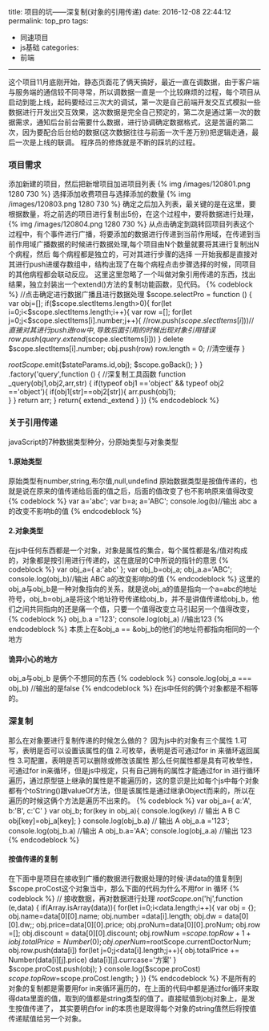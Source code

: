 title: 项目的坑——深复制(对象的引用传递)
date: 2016-12-08 22:44:12
permalink: top_pro
tags:
- 同速项目
- js基础
categories:
- 前端

---
这个项目11月底刚开始，静态页面花了俩天搞好，最近一直在调数据，由于客户端与服务端的通信较不同寻常，所以调数据一直是一个比较麻烦的过程，每个项目从启动到能上线，起码要经过三次大的调试，第一次是自己前端开发交互式模拟一些数据进行开发出交互效果，这次数据是完全自己预定的，第二次是通过第一次的数据需求，通知后台前台需要什么数据，进行协调确定数据格式，这是苦逼的第二次，因为要配合后台给的数据(这次数据往往与前面一次千差万别)把逻辑走通，最后一次是上线的联调。
程序员的修炼就是不断的踩坑的过程。
<!-- more -->
### 项目需求
添加新建的项目，然后把新增项目加进项目列表
 {% img /images/120801.png 1280 730 %}
选择添加收费项目与选择添加的数量
 {% img /images/120803.png 1280 730  %}
确定之后加入列表，最关键的是在这里，要根据数量，将之前选的项目进行复制出5份，在这个过程中，要将数据进行处理，
 {% img /images/120804.png 1280 730 %}
从点击确定到跳转回项目列表这个过程中，有个事件进行广播，将要添加的数据进行传递到当前作用域，在传递到当前作用域广播数据的时候进行数据处理,每个项目由N个数量就要将其进行复制出N个病程，然后 每个病程都是独立的，可对其进行步骤的选择
一开始我都是直接对其进行push进缓存数组中，结构出现了在每个病程点击步骤选择的时候，同项目的其他病程都会联动反应。
这里这里忽略了一个叫做对象引用传递的东西，找出结果，独立封装出一个extend()方法的复制功能函数，见代码。
{% codeblock %}
//点击确定进行数据广播且进行数据处理
$scope.selectPro = function () {
 var obj=[];
 if($scope.slectItems.length>0){
  for(let i=0;i<$scope.slectItems.length;i++){
   var row =[];
   for(let j=0;j<$scope.slectItems[i].number;j++){
   	//row.push($scope.slectItems[i]))//直接对其进行push进row中,导致后面引用的时候出现对象引用错误
   	row.push(query.extend($scope.slectItems[i]))
   }
   delete $scope.slectItems[i].number;
   obj.push(row)
   row.length = 0; //清空缓存
  }

  $rootScope.$emit($stateParams.id,obj);
  $scope.goBack();
 }
}
.factory('query',function () {
 //深复制工具函数
 function _query(obj1,obj2,arr,str) {
  if(typeof obj1 =='object' && typeof obj2 =='object'){
   if(obj1[str]==obj2[str]){
   	arr.push(obj1);                         
   }
  }
 	return arr;
 }
 return{
 	extend:_extend
 }
})
{% endcodeblock %}
### 关于引用传递
javaScript的7种数据类型种分，分原始类型与对象类型
#### 1.原始类型
原始类型有number,string,布尔值,null,undefind
原始数据类型是按值传递的，也就是说在原来的值传递给后面的值之后，后面的值改变了也不影响原来值得改变
{% codeblock %}
var a='abc';
var b=a;
a='ABC';
console.log(b)//输出 abc a的改变不影响b的值
{% endcodeblock %}
#### 2.对象类型
在js中任何东西都是一个对象，对象是属性的集合，每个属性都是名/值对构成的，对象都是按引用进行传递的，这在底层的C中所说的指针的意思
{%  codeblock %}
var obj_a={
		a:'abc'
};
var obj_b=obj_a;
obj_a.a='ABC';
console.log(obj_b)//输出 ABC a的改变影响b的值
{%  endcodeblock %}
这里的obj_a与obj_b是一种对象指向的关系，就是说obj_a的值是指向一个a=abc的地址符号，obj_b=obj_a是将这个地址符号传递给obj_b，并不是讲值传递给obj_b，他们之间共同指向的还是痛一个值，只要一个值得改变立马引起另一个值得改变，
{%  codeblock %}
obj_b.a ='123';
console.log(obj_a) //输出123
{%  endcodeblock %}
本质上在&obj_a == &obj_b的他们的地址符都指向相同的一个地方
#### 诡异小心的地方
obj_a与obj_b 是俩个不想同的东西
{%  codeblock %}
console.log(obj_a === obj_b) //输出的是false
{%  endcodeblock %}
在js中任何的俩个对象都是不相等的。

### 深复制
那么在对象要进行复制传递的时候怎么做的？
因为js中的对象有三个属性
1.可写，表明是否可以设置该属性的值
2.可枚举，表明是否可通过for in 来循环返回属性
3.可配置，表明是否可以删除或修改该属性
那么任何属性都是具有可枚举性，可通过for in来循环，但是js中规定，只有自己拥有的属性才能通过for in 进行循环遍历，通过原型链上继承的属性是不能遍历的，这的意识是比如每个js中每个对象都有个toString()跟valueOf方法，但是该属性是通过继承Object而来的，所以在遍历的时候这俩个方法是遍历不出来的。
{%  codeblock %}
var obj_a={
	a:'A',
	b:'B',
	c:'C'
}
var obj_b;
for(key in obj_a){
	console.log(key) // 输出 A B C 
	obj[key]=obj_a[key];
}
console.log(obj_b.a) // 输出 A
obj_a.a ='123';
console.log(obj_b.a) //输出 A
obj_b.a='AA';
console.log(obj_a.a) //输出 123
{%  endcodeblock %}
#### 按值传递的复制
在下面中是项目在接收到广播的数据进行数据处理的时候·讲data的值复制到$scope.proCost这个对象当中，那么下面的代码为什么不用for in 循环
{%  codeblock %}
// 接收数据，再对数据进行处理
$rootScope.$on('hj',function (e,data) {
 if(Array.isArray(data)){
  for(let i=0;i<data.length;i++){
   var obj = {};
   obj.name=data[0][0].name;
   obj.number =data[i].length;
   obj.dw = data[0][0].dw;;
   obj.price=data[0][0].price;
   obj.proNum=data[0][0].proNum;
   obj.row =[];
   obj.discount = data[0][0].discount;
   obj.rowNum =$scope.topRow+1+i
   obj.totalPrice=Number(0);
   obj.operNum=$rootScope.currentDoctorNum;
   obj.row.push(data[i])
   for(let j=0;j<data[i].length;j++){
   	obj.totalPrice += Number(data[i][j].price)
   	data[i][j].currcase='方案'
   }
   $scope.proCost.push(obj);
  }
  console.log($scope.proCost)
  $scope.topRow=$scope.proCost.length;
 }
})
{% endcodeblock %}
不是所有的对象的复制都是需要用for in来循环遍历的，在上面的代码中都是通过for循环来取得data里面的值，取到的值都是string类型的值了。直接赋值到obj对象上，是发生按值传递了，
其实要明白for in的本质也是取得每个对象的string值然后将按值传递赋值给另一个对象。



